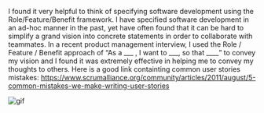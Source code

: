 I found it very helpful to think of specifying software development using the Role/Feature/Benefit framework.  I have specified software development in an ad-hoc manner in the past, yet have often found that it can be hard to simplify a grand vision into concrete statements in order to collaborate with teammates.  In a recent product management interview, I used the Role / Feature / Benefit approach of “As a ___ , I want to ___, so that ____” to convey my vision and I found it was extremely effective in helping me to convey my thoughts to others. 
Here is a good link containting common user stories mistakes: https://www.scrumalliance.org/community/articles/2011/august/5-common-mistakes-we-make-writing-user-stories

![gif](http://media.giphy.com/media/MvgZsMTlbRsPe/giphy.gif)

